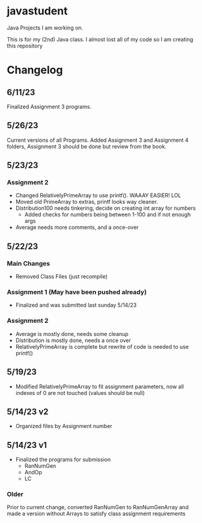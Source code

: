 # javastudent
Java Projects I am working on. 

This is for my (2nd) Java class. I almost lost all of my code so I am creating this repository

<h1>Changelog</h1>

<h2>6/11/23</h2>

Finalized Assignment 3 programs.

<h2>5/26/23</h2>

Current versions of all Programs. Added Assignment 3 and Assignment 4 folders, Assignment 3 should be done but review from the book.

<h2>5/23/23</h2>

<h3>Assignment 2</h3>
<ul>
    <li>Changed RelativelyPrimeArray to use printf(). WAAAY EASIER! LOL
    <li>Moved old PrimeArray to extras, printf looks way cleaner.
    <li>Distribution100 needs tinkering, decide on creating int array for numbers
        <ul>
        <li>Added checks for numbers being between 1-100 and if not enough args
        </ul>
    <li>Average needs more comments, and a once-over
</ul>

<h2>5/22/23</h2>

<h3>Main Changes</h3>
<ul>
    <li>Removed Class Files (just recompile)
</ul>

<h3>Assignment 1 (May have been pushed already)</h3>
<ul>
    <li>Finalized and was submitted last sunday 5/14/23
</ul>

<h3>Assignment 2</h3>
<ul>
    <li>Average is mostly done, needs some cleanup
    <li>Distribution is mostly done, needs a once over
    <li>RelativelyPrimeArray is complete but rewrite of code is needed to use printf()
</ul>

<h2>5/19/23</h2>
<ul>
    <li>Modified RelativelyPrimeArray to fit assignment parameters, now all indexes of 0 are not touched (values should be null)
</ul>

<h2>5/14/23 v2</h2>
<ul>
    <li>Organized files by Assignment number
</ul>

<h2>5/14/23 v1</h2>
<ul>
    <li>Finalized the programs for submission
        <ul>
        <li>RanNumGen
        <li>AndOp
        <li>LC
        </ul>
</ul>

<h3>Older</h3>
<p>
Prior to current change, converted RanNumGen to RanNumGenArray and made a version without Arrays to satisfy class assignment requirements</p>
